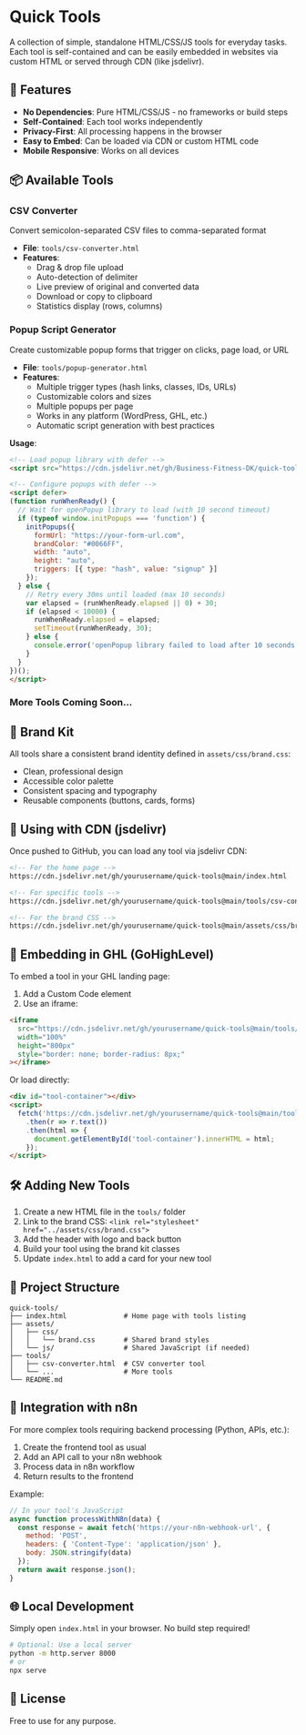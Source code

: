 # Quick Tools

A collection of simple, standalone HTML/CSS/JS tools for everyday tasks. Each tool is self-contained and can be easily embedded in websites via custom HTML or served through CDN (like jsdelivr).

## 🚀 Features

- **No Dependencies**: Pure HTML/CSS/JS - no frameworks or build steps
- **Self-Contained**: Each tool works independently
- **Privacy-First**: All processing happens in the browser
- **Easy to Embed**: Can be loaded via CDN or custom HTML code
- **Mobile Responsive**: Works on all devices

## 📦 Available Tools

### CSV Converter
Convert semicolon-separated CSV files to comma-separated format
- **File**: `tools/csv-converter.html`
- **Features**:
  - Drag & drop file upload
  - Auto-detection of delimiter
  - Live preview of original and converted data
  - Download or copy to clipboard
  - Statistics display (rows, columns)

### Popup Script Generator
Create customizable popup forms that trigger on clicks, page load, or URL
- **File**: `tools/popup-generator.html`
- **Features**:
  - Multiple trigger types (hash links, classes, IDs, URLs)
  - Customizable colors and sizes
  - Multiple popups per page
  - Works in any platform (WordPress, GHL, etc.)
  - Automatic script generation with best practices

**Usage**:
```html
<!-- Load popup library with defer -->
<script src="https://cdn.jsdelivr.net/gh/Business-Fitness-DK/quick-tools@main/assets/js/openPopup.js" defer></script>

<!-- Configure popups with defer -->
<script defer>
(function runWhenReady() {
  // Wait for openPopup library to load (with 10 second timeout)
  if (typeof window.initPopups === 'function') {
    initPopups({
      formUrl: "https://your-form-url.com",
      brandColor: "#0066FF",
      width: "auto",
      height: "auto",
      triggers: [{ type: "hash", value: "signup" }]
    });
  } else {
    // Retry every 30ms until loaded (max 10 seconds)
    var elapsed = (runWhenReady.elapsed || 0) + 30;
    if (elapsed < 10000) {
      runWhenReady.elapsed = elapsed;
      setTimeout(runWhenReady, 30);
    } else {
      console.error('openPopup library failed to load after 10 seconds');
    }
  }
})();
</script>
```

### More Tools Coming Soon...

## 🎨 Brand Kit

All tools share a consistent brand identity defined in `assets/css/brand.css`:
- Clean, professional design
- Accessible color palette
- Consistent spacing and typography
- Reusable components (buttons, cards, forms)

## 🔗 Using with CDN (jsdelivr)

Once pushed to GitHub, you can load any tool via jsdelivr CDN:

```html
<!-- For the home page -->
https://cdn.jsdelivr.net/gh/yourusername/quick-tools@main/index.html

<!-- For specific tools -->
https://cdn.jsdelivr.net/gh/yourusername/quick-tools@main/tools/csv-converter.html

<!-- For the brand CSS -->
https://cdn.jsdelivr.net/gh/yourusername/quick-tools@main/assets/css/brand.css
```

## 📝 Embedding in GHL (GoHighLevel)

To embed a tool in your GHL landing page:

1. Add a Custom Code element
2. Use an iframe:

```html
<iframe
  src="https://cdn.jsdelivr.net/gh/yourusername/quick-tools@main/tools/csv-converter.html"
  width="100%"
  height="800px"
  style="border: none; border-radius: 8px;"
></iframe>
```

Or load directly:

```html
<div id="tool-container"></div>
<script>
  fetch('https://cdn.jsdelivr.net/gh/yourusername/quick-tools@main/tools/csv-converter.html')
    .then(r => r.text())
    .then(html => {
      document.getElementById('tool-container').innerHTML = html;
    });
</script>
```

## 🛠️ Adding New Tools

1. Create a new HTML file in the `tools/` folder
2. Link to the brand CSS: `<link rel="stylesheet" href="../assets/css/brand.css">`
3. Add the header with logo and back button
4. Build your tool using the brand kit classes
5. Update `index.html` to add a card for your new tool

## 📁 Project Structure

```
quick-tools/
├── index.html              # Home page with tools listing
├── assets/
│   ├── css/
│   │   └── brand.css       # Shared brand styles
│   └── js/                 # Shared JavaScript (if needed)
├── tools/
│   ├── csv-converter.html  # CSV converter tool
│   └── ...                 # More tools
└── README.md
```

## 🔧 Integration with n8n

For more complex tools requiring backend processing (Python, APIs, etc.):

1. Create the frontend tool as usual
2. Add an API call to your n8n webhook
3. Process data in n8n workflow
4. Return results to the frontend

Example:
```javascript
// In your tool's JavaScript
async function processWithN8n(data) {
  const response = await fetch('https://your-n8n-webhook-url', {
    method: 'POST',
    headers: { 'Content-Type': 'application/json' },
    body: JSON.stringify(data)
  });
  return await response.json();
}
```

## 🌐 Local Development

Simply open `index.html` in your browser. No build step required!

```bash
# Optional: Use a local server
python -m http.server 8000
# or
npx serve
```

## 📄 License

Free to use for any purpose.
